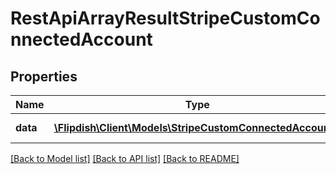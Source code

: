 # RestApiArrayResultStripeCustomConnectedAccount

## Properties
Name | Type | Description | Notes
------------ | ------------- | ------------- | -------------
**data** | [**\Flipdish\\Client\Models\StripeCustomConnectedAccount[]**](StripeCustomConnectedAccount.md) | Generic data object. | 

[[Back to Model list]](../README.md#documentation-for-models) [[Back to API list]](../README.md#documentation-for-api-endpoints) [[Back to README]](../README.md)


